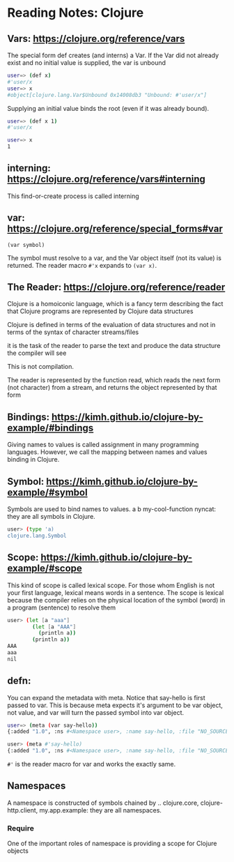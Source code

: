 
# Reading Notes: Clojure

## Vars: https://clojure.org/reference/vars

The special form def creates (and interns) a Var. If the Var did not already exist and no initial value is supplied, the var is unbound

``` bash
user=> (def x)
#'user/x
user=> x
#object[clojure.lang.Var$Unbound 0x14008db3 "Unbound: #'user/x"]
``` 

Supplying an initial value binds the root (even if it was already bound).

``` bash
user=> (def x 1)
#'user/x

user=> x
1
``` 

## interning: https://clojure.org/reference/vars#interning

This find-or-create process is called interning

## var: https://clojure.org/reference/special_forms#var

`(var symbol)`

The symbol must resolve to a var, and the Var object itself (not its value) is returned. The reader macro `#'x` expands to `(var x)`.

## The Reader: https://clojure.org/reference/reader

Clojure is a homoiconic language, which is a fancy term describing the fact that Clojure programs are represented by Clojure data structures

Clojure is defined in terms of the evaluation of data structures and not in terms of the syntax of character streams/files

it is the task of the reader to parse the text and produce the data structure the compiler will see

This is not compilation. 

The reader is represented by the function read, which reads the next form (not character) from a stream, and returns the object represented by that form


## Bindings: https://kimh.github.io/clojure-by-example/#bindings

Giving names to values is called assignment in many programming languages. However, we call the mapping between names and values binding in Clojure.

## Symbol: https://kimh.github.io/clojure-by-example/#symbol

Symbols are used to bind names to values. a b my-cool-function nyncat: they are all symbols in Clojure.

``` bash
user> (type 'a)
clojure.lang.Symbol

``` 

## Scope: https://kimh.github.io/clojure-by-example/#scope

This kind of scope is called lexical scope. For those whom English is not your first language, lexical means words in a sentence. The scope is lexical because the compiler relies on the physical location of the symbol (word) in a program (sentence) to resolve them

``` bash
user> (let [a "aaa"]
        (let [a "AAA"]
          (println a))
        (println a))
AAA
aaa
nil
``` 

## defn:

You can expand the metadata with meta. Notice that say-hello is first passed to var. This is because meta expects it's argument to be var object, not value, and var will turn the passed symbol into var object.

``` bash
user=> (meta (var say-hello))
{:added "1.0", :ns #<Namespace user>, :name say-hello, :file "NO_SOURCE_PATH", :static true, :column 1, :line 1, :arglists ([name]), :doc "Takes name argument and say hello to the name"}
``` 

``` bash
user> (meta #'say-hello)
{:added "1.0", :ns #<Namespace user>, :name say-hello, :file "NO_SOURCE_PATH", :static true, :column 1, :line 1, :arglists ([name]), :doc "Takes name argument and say hello to the name"}
``` 

`#'` is the reader macro for var and works the exactly same.

## Namespaces

A namespace is constructed of symbols chained by .. clojure.core, clojure-http.client, my.app.example: they are all namespaces.

### Require

One of the important roles of namespace is providing a scope for Clojure objects


